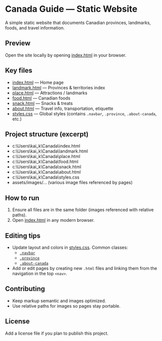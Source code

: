 # Canada Guide — Static Website

A simple static website that documents Canadian provinces, landmarks, foods, and travel information.

## Preview
Open the site locally by opening [index.html](index.html) in your browser.

## Key files
- [index.html](index.html) — Home page
- [landmark.html](landmark.html) — Provinces & territories index
- [place.html](place.html) — Attractions / landmarks
- [food.html](food.html) — Canadian foods
- [snack.html](snack.html) — Snacks & treats
- [about.html](about.html) — Travel info, transportation, etiquette
- [styles.css](styles.css) — Global styles (contains `.navbar`, `.province`, `.about-canada`, etc.)

## Project structure (excerpt)
- c:\Users\kai_k\Canada\index.html
- c:\Users\kai_k\Canada\landmark.html
- c:\Users\kai_k\Canada\place.html
- c:\Users\kai_k\Canada\food.html
- c:\Users\kai_k\Canada\snack.html
- c:\Users\kai_k\Canada\about.html
- c:\Users\kai_k\Canada\styles.css
- assets/images/... (various image files referenced by pages)

## How to run
1. Ensure all files are in the same folder (images referenced with relative paths).
2. Open [index.html](index.html) in any modern browser.

## Editing tips
- Update layout and colors in [styles.css](styles.css). Common classes:
  - [` .navbar `](styles.css)
  - [` .province `](styles.css)
  - [` .about-canada `](styles.css)
- Add or edit pages by creating new `.html` files and linking them from the navigation in the top `<nav>`.

## Contributing
- Keep markup semantic and images optimized.
- Use relative paths for images so pages stay portable.

## License
Add a license file if you plan to publish this project.